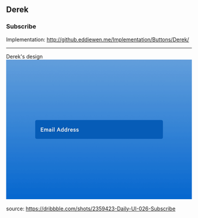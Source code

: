 ## Derek
### Subscribe

Implementation: 
<http://github.eddiewen.me/Implementation/Buttons/Derek/>

----

Derek's design
![subscribe](subscribe.gif)

source: <https://dribbble.com/shots/2359423-Daily-UI-026-Subscribe>